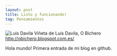 ```yaml
---
layout: post
title: Listo y funcionando!
tag: Pensamientos
---
```


![Luis Davila](/images/usuario-contraseña.jpg)
Viñeta de Luis Davila, O Bichero http://obichero.blogspot.com.es/

Hola mundo!
Primera entrada de mi blog en github.
